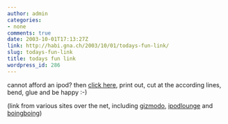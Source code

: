 ```yaml
---
author: admin
categories:
- none
comments: true
date: 2003-10-01T17:13:27Z
link: http://habi.gna.ch/2003/10/01/todays-fun-link/
slug: todays-fun-link
title: todays fun link
wordpress_id: 286
---
```


cannot afford an ipod?
then [click here](http://www.mijnkopthee.nl/images/cheap_ipod.jpg), print out, cut at the according lines, bend, glue and be happy :-)

(link from various sites over the net, including [gizmodo](http://www.gizmodo.com/), [ipodlounge](http://www.ipodlounge.com/) and [boingboing](http://boingboing.net/))
